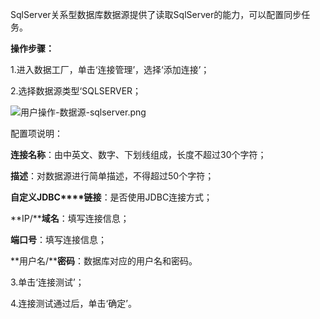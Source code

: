 SqlServer关系型数据库数据源提供了读取SqlServer的能力，可以配置同步任务。

**操作步骤：**

1.进入数据工厂，单击‘连接管理’，选择‘添加连接’；

2.选择数据源类型‘SQLSERVER；

![用户操作-数据源-sqlserver.png](http://img1.jcloudcs.com/cms/56ea6ac2-eb7d-4f12-bf9d-4f31d9b5bc5e20180413191004.png)

配置项说明：

**连接名称**：由中英文、数字、下划线组成，长度不超过30个字符；

**描述**：对数据源进行简单描述，不得超过50个字符；

**自定义JDBC****链接**：是否使用JDBC连接方式；

**IP/****域名**：填写连接信息；

**端口号**：填写连接信息；

**用户名/****密码**：数据库对应的用户名和密码。

3.单击‘连接测试’；

4.连接测试通过后，单击‘确定’。